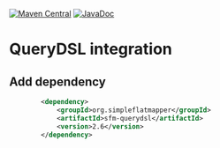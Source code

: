 [![Maven Central](https://img.shields.io/maven-central/v/org.simpleflatmapper/sfm-querydsl.svg)](https://maven-badges.herokuapp.com/maven-central/org.simpleflatmapper/sfm-querydsl)
[![JavaDoc](https://img.shields.io/badge/javadoc-2.6-blue.svg)](http://www.javadoc.io/doc/org.simpleflatmapper/sfm-querydsl)

# QueryDSL integration

## Add dependency

```xml
		<dependency>
			<groupId>org.simpleflatmapper</groupId>
			<artifactId>sfm-querydsl</artifactId>
			<version>2.6</version>
		</dependency>
```